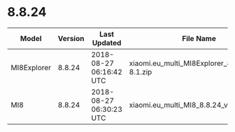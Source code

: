 # 8.8.24
| Model | Version | Last Updated | File Name | Size | Download Link |
| ---- | ---- | ---- | ---- | ---- | ---- |
| MI8Explorer | 8.8.24 | 2018-08-27 06:16:42 UTC | xiaomi.eu_multi_MI8Explorer_8.8.24_v10-8.1.zip | 1.8 GB | [SourceForge](https://sourceforge.net/projects/xiaomi-eu-multilang-miui-roms/files/xiaomi.eu/MIUI-WEEKLY-RELEASES/8.8.24/xiaomi.eu_multi_MI8Explorer_8.8.24_v10-8.1.zip/download) |
| MI8 | 8.8.24 | 2018-08-27 06:30:23 UTC | xiaomi.eu_multi_MI8_8.8.24_v10-8.1.zip | 1.7 GB | [SourceForge](https://sourceforge.net/projects/xiaomi-eu-multilang-miui-roms/files/xiaomi.eu/MIUI-WEEKLY-RELEASES/8.8.24/xiaomi.eu_multi_MI8_8.8.24_v10-8.1.zip/download) |
